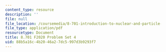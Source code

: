 ```yaml
---
content_type: resource
description: ''
file: null
file_location: /coursemedia/8-701-introduction-to-nuclear-and-particle-physics-fall-2020/88b5a16c4b2046a27dc5997d3b9293f7_MIT8_701F20_pset4.pdf
file_type: application/pdf
resourcetype: Document
title: 8.701 F2020 Problem Set 4
uid: 88b5a16c-4b20-46a2-7dc5-997d3b9293f7
---
```

